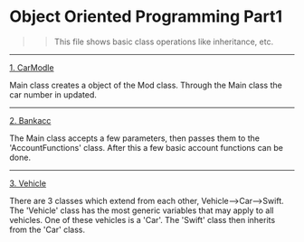 # Object Oriented Programming Part1

>>This file shows basic class operations like inheritance, etc.

---

[1. CarModle](4-OOP-Part1/1.carModle)

Main class creates a object of the Mod class. Through the Main class the car number in updated.

---

[2. Bankacc](4-OOP-Part1/2.bankacc/src)

The Main class accepts a few parameters, then passes them to the 'AccountFunctions' class. After this a few basic account functions can be done.

---

[3. Vehicle](4-OOP-Part1/3.Vehicle/src)

There are 3 classes which extend from each other, Vehicle-->Car-->Swift. The 'Vehicle' class has the most generic variables that may apply to all vehicles. 
One of these vehicles is a 'Car'. The 'Swift' class then inherits from the 'Car' class. 
